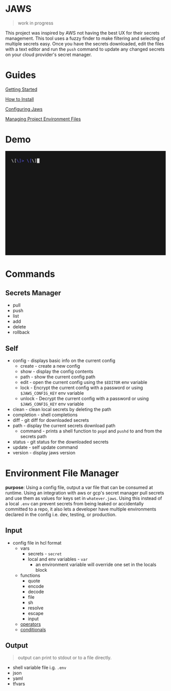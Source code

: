 # JAWS

> work in progress

This project was inspired by AWS not having the best UX for their secrets management. This tool uses a fuzzy finder to make filtering and selecting of multiple secrets easy. Once you have the secrets downloaded, edit the files with a text editor and run the `push` command to update any changed secrets on your cloud provider's secret manager.

# Guides

[Getting Started](./docs/getting-started.md)

[How to Install](./docs/install.md)

[Configuring Jaws](./docs/configure.md)

[Managing Project Environment Files](./docs/manage-env.md)

# Demo

![demo](./docs/vhs/demo/pull_edit_push.gif)

# Commands

## Secrets Manager

- pull
- push
- list
- add
- delete
- rollback

## Self

- config - displays basic info on the current config
  - create - create a new config
  - show - display the config contents
  - path - show the current config path
  - edit - open the current config using the `$EDITOR` env variable
  - lock - Encrypt the current config with a password or using `$JAWS_CONFIG_KEY` env variable
  - unlock - Decrypt the current config with a password or using `$JAWS_CONFIG_KEY` env variable
- clean - clean local secrets by deleting the path
- completion - shell completions
- diff - git diff for downloaded secrets
- path - display the current secrets download path
  - command - prints a shell function to `popd` and `pushd` to and from the secrets path
- status - git status for the downloaded secrets
- update - self update command
- version - display jaws version

# Environment File Manager

**purpose**: Using a config file, output a var file that can be consumed at runtime. Using an integration with aws or gcp's secret manager pull secrets and use them as values for keys set in `whatever.jaws`. Using this instead of a local `.env` can prevent secrets from being leaked or accidentally committed to a repo, it also lets a developer have multiple environments declared in the config i.e. dev, testing, or production.

## Input

- config file in hcl format
  - vars
    - secrets - `secret`
    - local and env variables - `var`
      - an environment variable will override one set in the locals block
  - functions
    - quote
    - encode
    - decode
    - file
    - sh
    - resolve
    - escape
    - input
  - [operators](https://developer.hashicorp.com/terraform/language/expressions/operators)
  - [conditionals](https://developer.hashicorp.com/terraform/language/expressions/conditionals)

## Output

> output can print to stdout or to a file directly.

- shell variable file i.g. `.env`
- json
- yaml
- tfvars
